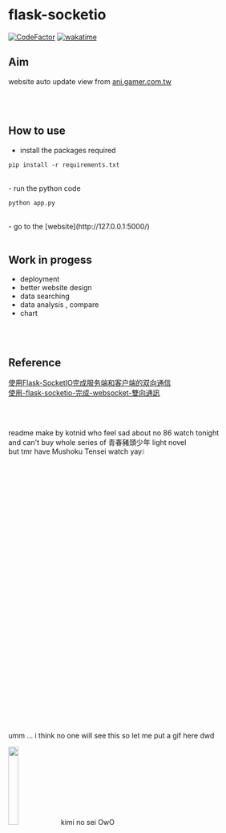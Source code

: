 # flask-socketio #
[![CodeFactor](https://www.codefactor.io/repository/github/kotnid/flask-socketio/badge)](https://www.codefactor.io/repository/github/kotnid/flask-socketio)
[![wakatime](https://wakatime.com/badge/user/8c053ba6-8018-4b64-97db-3521376f3796/project/24fd01ff-8ca5-45df-8d79-7d35ba2cdc6e.svg)](https://wakatime.com/badge/user/8c053ba6-8018-4b64-97db-3521376f3796/project/24fd01ff-8ca5-45df-8d79-7d35ba2cdc6e)
## Aim ##
website auto update view from [ani.gamer.com.tw](https://ani.gamer.com.tw/)
 

<br>
<br>


## How to use ##
- install the packages required 
```
pip install -r requirements.txt
```
<br>
- run the python code 

```
python app.py
```
<br>
- go to the [website](http://127.0.0.1:5000/)
 

<br>
<br>


## Work in progess ##
- deployment 
- better website design
- data searching 
- data analysis , compare
- chart 
 

<br>
<br>

## Reference ##
[使用Flask-SocketIO完成服务端和客户端的双向通信](https://blog.csdn.net/weixin_36380516/article/details/80418354)
<br>
[使用-flask-socketio-完成-websocket-雙向通訊](https://medium.com/@charming_rust_oyster_221/%E4%BD%BF%E7%94%A8-flask-socketio-%E5%AE%8C%E6%88%90-websocket-%E9%9B%99%E5%90%91%E9%80%9A%E8%A8%8A-49fd734f52ae) 
 

<br>
<br>

readme make by kotnid who feel sad about no 86 watch tonight <br> and can't buy whole series of 青春豬頭少年 light novel <br>but tmr have Mushoku Tensei watch yay<img src="https://i.imgur.com/LpuXFdq.jpg" width="5%">   
 
<br>
<br>
<br>
<br>
<br>
<br>
<br>
<br>
<br>
<br>
<br>
<br>
<br>
<br>
<br>
<br>
<br>
<br>
<br>
<br>

umm ... i think no one will see this so let me put a gif here dwd 

<img src="https://j.gifs.com/oQGQnN.gif" width="20%">
kimi no sei OwO